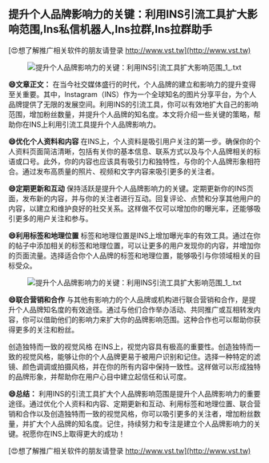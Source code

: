 ## **提升个人品牌影响力的关键：利用INS引流工具扩大影响范围,Ins私信机器人,Ins拉群,Ins拉群助手**

[😍想了解推广相关软件的朋友请登录 http://www.vst.tw](http://www.vst.tw)

 <center><img src="https://vst.tw/MP4/tuiguang/png/6.png" alt="提升个人品牌影响力的关键：利用INS引流工具扩大影响范围_1_.txt"></center>

**😄文章正文：**
在当今社交媒体盛行的时代，个人品牌的建立和影响力的提升变得至关重要。其中，Instagram（INS）作为一个全球知名的图片分享平台，为个人品牌提供了无限的发展空间。利用INS的引流工具，你可以有效地扩大自己的影响范围，增加粉丝数量，并提升个人品牌的知名度。本文将介绍一些关键的策略，帮助你在INS上利用引流工具提升个人品牌影响力。

**😄优化个人资料和内容**
在INS上，个人资料是吸引用户关注的第一步。确保你的个人资料页面简洁清晰，包括有关你的基本信息、联系方式以及与个人品牌相关的标语或口号。此外，你的内容也应该具有吸引力和独特性，与你的个人品牌形象相符合。通过发布高质量的照片、视频和文字内容来吸引更多的关注者。

**😄定期更新和互动**
保持活跃是提升个人品牌影响力的关键。定期更新你的INS页面，发布新的内容，并与你的关注者进行互动。回复评论、点赞和分享其他用户的内容，以建立和维护良好的社交关系。这样做不仅可以增加你的曝光率，还能够吸引更多的用户关注和参与。

**😄利用标签和地理位置**
标签和地理位置是INS上增加曝光率的有效工具。通过在你的帖子中添加相关的标签和地理位置，可以让更多的用户发现你的内容，并增加你的页面流量。选择适合你个人品牌的标签和地理位置，能够吸引与你领域相关的目标受众。

 <center><img src="https://vst.tw/MP4/tuiguang/png/4.png" alt="提升个人品牌影响力的关键：利用INS引流工具扩大影响范围_1_.txt"></center>

**😄联合营销和合作**
与其他有影响力的个人品牌或机构进行联合营销和合作，是提升个人品牌知名度的有效途径。通过与他们合作举办活动、共同推广或互相转发内容，你可以借助他们的影响力来扩大你的品牌影响范围。这种合作也可以帮助你获得更多的关注和粉丝。

创造独特而一致的视觉风格
在INS上，视觉内容具有极高的重要性。创造独特而一致的视觉风格，能够让你的个人品牌更易于被用户识别和记住。选择一种特定的滤镜、颜色调调或拍摄风格，并在你的所有内容中保持一致性。这样做可以形成独特的品牌形象，并帮助你在用户心目中建立起信任和认可度。

**😄总结：**
利用INS的引流工具扩大个人品牌影响范围是提升个人品牌影响力的重要途径。通过优化个人资料和内容、定期更新和互动、利用标签和地理位置、联合营销和合作以及创造独特而一致的视觉风格，你可以吸引更多的关注者，增加粉丝数量，并扩大个人品牌的知名度。记住，持续努力和专注是建立个人品牌影响力的关键。祝愿你在INS上取得更大的成功！

[😍想了解推广相关软件的朋友请登录 http://www.vst.tw](http://www.vst.tw)



